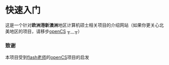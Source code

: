 # 快速入门

这是一个针对**欧洲港新澳洲**地区计算机硕士相关项目的介绍网站（如果你更关心北美地区的项目，请移步[openCS](https://opencs.app/) ╥﹏╥）

### 致谢

本项目受到[flash老师](https://github.com/xichenpan)的[openCS](https://github.com/opencsapp/opencsapp.github.io)项目的启发





